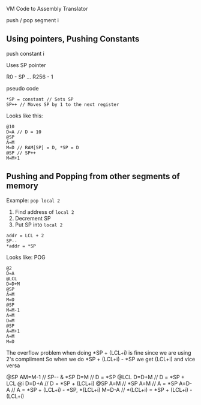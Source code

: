 VM Code to Assembly Translator

push / pop segment i

## Using pointers, Pushing Constants

push constant i

Uses SP pointer

R0 - SP
...
R256 - 1

pseudo code
```
*SP = constant // Sets SP
SP++ // Moves SP by 1 to the next register
```

Looks like this:
```
@10
D=A // D = 10
@SP
A=M
M=D // RAM[SP] = D, *SP = D
@SP // SP++
M=M+1
```

## Pushing and Popping from other segments of memory

Example: `pop local 2`

1. Find address of `local 2`
2. Decrement SP
3. Put SP into `local 2`

```
addr = LCL + 2
SP--
*addr = *SP
```

Looks like:
POG
```
@2
D=A
@LCL
D=D+M
@SP
A=M
M=D
@SP
M=M-1
A=M
D=M
@SP
A=M+1
A=M
M=D
```

The overflow problem when doing *SP + (LCL+i) is fine since we are using 2's compliment
So when we do *SP + (LCL+i) - *SP we get (LCL+i) and vice versa

@SP
AM=M-1 // SP-- & *SP
D=M // D = *SP
@LCL
D=D+M // D = *SP + LCL
@i
D=D+A // D = *SP + (LCL+i)
@SP
A=M // *SP
A=M // A = *SP
A=D-A // A = *SP + (LCL+i) - *SP, *(LCL+i)
M=D-A // *(LCL+i) = *SP + (LCL+i) - (LCL+i)
